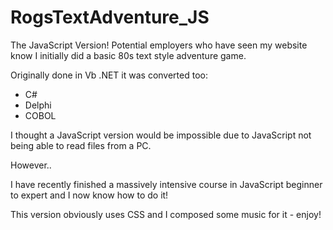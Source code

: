 # RogsTextAdventure_JS
The JavaScript Version!
Potential employers who have seen my website know I initially did a basic 80s text style 
adventure game.

Originally done in Vb .NET it was converted too:
- C#
- Delphi
- COBOL

I thought a JavaScript version would be impossible due to JavaScript not being able to read
files from a PC.

However..

I have recently finished a massively intensive course in JavaScript beginner to expert and I
now know how to do it!

This version obviously uses CSS and I composed some music for it - enjoy!
